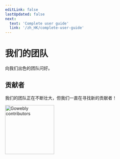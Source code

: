 ```yaml
---
editLink: false
lastUpdated: false
next:
  text: 'Complete user guide'
  link: '/zh_HK/complete-user-guide'
---
```


# 我们的团队

<script setup>
import { VPTeamMembers } from 'vitepress/theme'

const members = [
  {
    avatar: 'https://www.github.com/koddr.png',
    name: 'Vic Shóstak',
    title: 'Developer & Maintainer',
    links: [
      { icon: 'github', link: 'https://github.com/koddr' },
      { icon: 'linkedin', link: 'https://www.linkedin.com/in/koddr' }
    ]
  },
  {
    avatar: 'https://www.github.com/truewebartisans.png',
    name: 'True Web Artisans',
    title: 'Contribution & Support',
    links: [
      { icon: 'github', link: 'https://github.com/truewebartisans' }
    ]
  }
]
</script>

向我们出色的团队问好。

<VPTeamMembers size="small" :members="members" />

## 贡献者

我们的团队正在不断壮大，但我们一直在寻找新的贡献者！

<a href="https://github.com/gowebly/gowebly/graphs/contributors" target="_blank"><img width="160" src="https://contrib.rocks/image?repo=gowebly/gowebly" alt="Gowebly contributors"/></a>